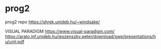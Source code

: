 # prog2
prog2 repo
https://shrek.unideb.hu/~windsake/


VISUAL PARADIGM
https://www.visual-paradigm.com/
https://arato.inf.unideb.hu/jeszenszky.peter/download/swe/presentations/hu/uml.pdf
